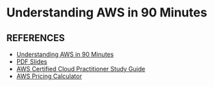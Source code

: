 # Understanding AWS in 90 Minutes




## REFERENCES
- [Understanding AWS in 90 Minutes](https://learning.oreilly.com/live-events/understanding-aws-in-90-minutes/0636920056814/0642572008971/)
- [PDF Slides](https://on24static.akamaized.net/event/47/01/57/8/rt/1/documents/resourceList1729695217741/copyofunderstandingawsin90minutesv2ormtheme1729695217741.pdf)
- [AWS Certified Cloud Practitioner Study Guide](https://learning.oreilly.com/library/view/aws-certified-cloud/9781119490708/)
- [AWS Pricing Calculator](https://calculator.aws/#/)